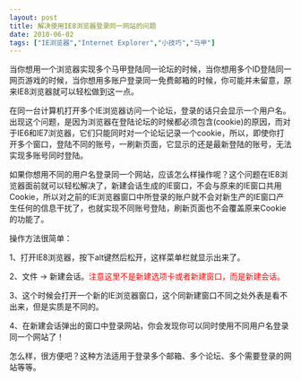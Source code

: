 ```yaml
---
layout: post
title: 解决使用IE8浏览器登录同一网站的问题		
date: 2010-06-02
tags: ["IE浏览器","Internet Explorer","小技巧","马甲"]
---
```


当你想用一个浏览器实现多个马甲登陆同一论坛的时候，当你想用多个ID登陆同一网页游戏的时候，当你想用多账户登录同一免费邮箱的时候，你可能并未留意，原来IE8浏览器就可以轻松做到这一点。

在同一台计算机打开多个IE浏览器访问一个论坛，登录的话只会显示一个用户名。出现这个问题，是因为浏览器在登陆论坛的时候都必须包含(cookie)的原因，而对于IE6和IE7浏览器，它们只能同时对一个论坛记录一个cookie，所以，即使你打开多个窗口，登陆不同的账号，一刷新页面，它显示的还是最新登陆的账号，无法实现多账号同时登陆。

如果你想用不同的用户名登录同一个网站，应该怎么样操作呢？这个问题在IE8浏览器面前就可以轻松解决了，新建会话生成的IE窗口，不会与原来的IE窗口共用Cookie，所以对之前的IE浏览器窗口中所登录的账户就不会对新生产的IE窗口产生任何的信息干扰了，也就实现不同账号登陆，刷新页面也不会覆盖原来Cookie的功能了。

操作方法很简单：

1、打开IE8浏览器，按下alt键然后松开，这样菜单栏就显示出来了。

2、文件 -> 新建会话。<span style="color: red;">注意这里不是新建选项卡或者新建窗口，而是新建会话。

3、这个时候会打开一个新的IE浏览器窗口，这个同新建窗口不同之处外表是看不出来，但是实质是不同的。

4、在新建会话弹出的窗口中登录网站，你会发现你可以同时使用不同用户名登录同一个网站了！

怎么样，很方便吧？这种方法适用于登录多个邮箱、多个论坛、多个需要登录的网站等等。		